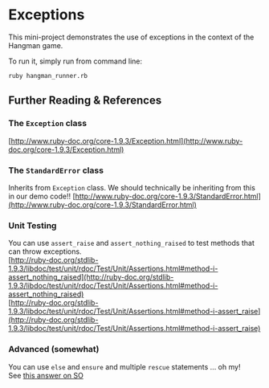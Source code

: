 # Exceptions
This mini-project demonstrates the use of exceptions in the context of the Hangman game.

To run it, simply run from command line:
    
    ruby hangman_runner.rb


## Further Reading & References

### The `Exception` class 

[http://www.ruby-doc.org/core-1.9.3/Exception.html](http://www.ruby-doc.org/core-1.9.3/Exception.html)

### The `StandardError` class
Inherits from `Exception` class. We should technically be inheriting from this in our demo code!!
[http://www.ruby-doc.org/core-1.9.3/StandardError.html](http://www.ruby-doc.org/core-1.9.3/StandardError.html)

### Unit Testing
You can use `assert_raise` and `assert_nothing_raised` to test methods that can throw exceptions.  
[http://ruby-doc.org/stdlib-1.9.3/libdoc/test/unit/rdoc/Test/Unit/Assertions.html#method-i-assert_nothing_raised](http://ruby-doc.org/stdlib-1.9.3/libdoc/test/unit/rdoc/Test/Unit/Assertions.html#method-i-assert_nothing_raised)  
[http://ruby-doc.org/stdlib-1.9.3/libdoc/test/unit/rdoc/Test/Unit/Assertions.html#method-i-assert_raise](http://ruby-doc.org/stdlib-1.9.3/libdoc/test/unit/rdoc/Test/Unit/Assertions.html#method-i-assert_raise) 

### Advanced (somewhat)
You can use `else` and `ensure` and multiple `rescue` statements ... oh my!  
See [this answer on SO](http://stackoverflow.com/questions/2191632/begin-rescue-and-ensure-in-ruby)


